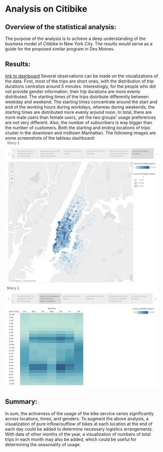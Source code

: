 # Analysis on Citibike

## Overview of the statistical analysis:
The purpose of the analysis is to achieve a deep understanding of the business model of Citibike in New York City. The results would serve as a guide for the proposed similar program in Des Moines.

## Results:
[link to dashboard](https://public.tableau.com/profile/gab8303#!/vizhome/Book2_16174032058690/Story1)
Several observations can be made on the visualizations of the data. First, most of the trips are short ones, with the distribution of trip durations centralize around 5 minutes. Interestingly, for the people who did not provide gender information, their trip durations are more evenly distributed. The starting times of the trips distribute differently between weekday and weekend. The starting times concentrate around the start and end of the working hours during workdays, whereas during weekends, the starting times are distributed more evenly around noon. In total, there are more male users than female users, yet the two groups' usage preferences are not very different. Also, the number of subscribers is way bigger than the number of customers. Both the starting and ending locations of trips cluster in the downtown and midtown Manhattan.
The following images are some screenshots of the tableau dashboard:
![image1](https://github.com/gabac1/bikesharing/blob/main/resources/Capture1.PNG)
![image2](https://github.com/gabac1/bikesharing/blob/main/resources/Capture2.PNG)
## Summary:
In sum, the activeness of the usage of the bike service varies significantly across locations, times, and genders. To augment the above analysis, a visualization of pure inflow/outflow of bikes at each location at the end of each day could be added to determine necessary logistics arrangements. With data of other months of the year, a visualization of numbers of total trips in each month may also be added, which could be useful for determining the seasonality of usage.
